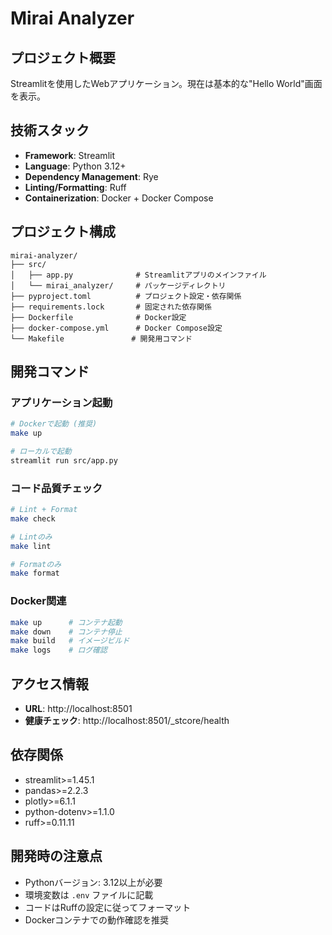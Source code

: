 # Mirai Analyzer

## プロジェクト概要
Streamlitを使用したWebアプリケーション。現在は基本的な"Hello World"画面を表示。

## 技術スタック
- **Framework**: Streamlit
- **Language**: Python 3.12+
- **Dependency Management**: Rye
- **Linting/Formatting**: Ruff
- **Containerization**: Docker + Docker Compose

## プロジェクト構成
```
mirai-analyzer/
├── src/
│   ├── app.py              # Streamlitアプリのメインファイル
│   └── mirai_analyzer/     # パッケージディレクトリ
├── pyproject.toml          # プロジェクト設定・依存関係
├── requirements.lock       # 固定された依存関係
├── Dockerfile              # Docker設定
├── docker-compose.yml      # Docker Compose設定
└── Makefile               # 開発用コマンド
```

## 開発コマンド

### アプリケーション起動
```bash
# Dockerで起動 (推奨)
make up

# ローカルで起動
streamlit run src/app.py
```

### コード品質チェック
```bash
# Lint + Format
make check

# Lintのみ
make lint

# Formatのみ
make format
```

### Docker関連
```bash
make up      # コンテナ起動
make down    # コンテナ停止
make build   # イメージビルド
make logs    # ログ確認
```

## アクセス情報
- **URL**: http://localhost:8501
- **健康チェック**: http://localhost:8501/_stcore/health

## 依存関係
- streamlit>=1.45.1
- pandas>=2.2.3
- plotly>=6.1.1
- python-dotenv>=1.1.0
- ruff>=0.11.11

## 開発時の注意点
- Pythonバージョン: 3.12以上が必要
- 環境変数は `.env` ファイルに記載
- コードはRuffの設定に従ってフォーマット
- Dockerコンテナでの動作確認を推奨